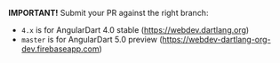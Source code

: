 <!-- This is currently disabled. Rename to `PULL_REQUEST_TEMPLATE.md` to re-enable. -->
**IMPORTANT!** Submit your PR against the right branch:
- `4.x` is for AngularDart 4.0 stable (https://webdev.dartlang.org)
- `master` is for AngularDart 5.0 preview (https://webdev-dartlang-org-dev.firebaseapp.com)
